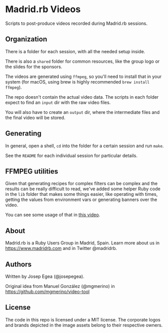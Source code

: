 # Madrid.rb Videos

Scripts to post-produce videos recorded during Madrid.rb sessions.

## Organization

There is a folder for each session, with all the needed setup inside.

There is also a `shared` folder for common resources, like the group
logo or the slides for the sponsors.

The videos are generated using `ffmpeg`, so you'll need to install
that in your system (for macOS, using brew is highly recommended `brew
install ffmpeg`).

The repo doesn't contain the actual video data. The scripts in each
folder expect to find an `input` dir with the raw video files.

You will also have to create an `output` dir, where the intermediate
files and the final video will be stored.

## Generating

In general, open a shell, `cd` into the folder for a certain session
and run `make`.

See the `README` for each individual session for particular details.

## FFMPEG utilities

Given that generating recipes for complex filters can be complex and
the results can be really difficult to read, we've added some helper
Ruby code in the `lib` folder that makes some things easier, like
operating with times, getting the values from environment vars or
generating banners over the video.

You can see some usage of that in [this
video](2021-01-28-RubyGUIApps/video/talk).

## About

Madrid.rb is a Ruby Users Group in Madrid, Spain. Learn more about us
in https://www.madridrb.com and in Twitter @madridrb.

## Authors

Written by Josep Egea (@josepegea).

Original idea from Manuel González (@mgmerino) in
https://github.com/mgmerino/video-tool

## License

The code in this repo is licensed under a MIT license. The corporate
logos and brands depicted in the image assets belong to their
respective owners.

